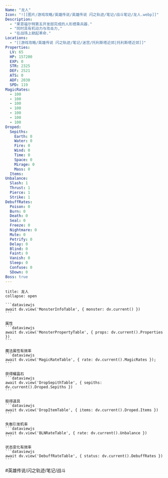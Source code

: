 ```yaml
---
Name: "龙人"
Icon: "![[图片/游戏攻略/英雄传说/英雄传说 闪之轨迹/笔记/战斗笔记/龙人.webp]]"
Description:
  - "莱恩福尔特第五开发部完成的人形搭乘兵器."
  - "同时具有机动力与攻击力,"
  - "在战场上掀起革命."
Locations: 
  - "[[游戏攻略/英雄传说 闪之轨迹/笔记/迷宫/托利斯塔近郊|托利斯塔近郊]]"
Properties:
  LV: 65
  HP: 157200
  EXP: 0
  STR: 2325
  DEF: 2521
  ATS: 0
  ADF: 2030
  SPD: 119
MagicRates:
  - 100
  - 100
  - 100
  - 100
  - 100
  - 100
  - 100
Droped:
  Sepiths:
    Earth: 0
    Water: 0
    Fire: 0
    Wind: 0
    Time: 0
    Space: 0
    Mirage: 0
    Mass: 0
  Items:
Unbalance:
  Slash: 1
  Thrust: 1
  Pierce: 1
  Strike: 1
DebuffRates:
  Poison: 0
  Burn: 0
  Death: 0
  Seal: 0
  Freeze: 0
  Nightmare: 0
  Mute: 0
  Petrify: 0
  Delay: 0
  Blind: 0
  Faint: 0
  Vanish: 0
  Sleep: 0
  Confuse: 0
  SDown: 0
Boss: true
---
```

````ad-battle-boss
title: 龙人
collapse: open

```dataviewjs
await dv.view('MonsterInfoTable', { monster: dv.current() })
```

属性
```dataviewjs
await dv.view('MonsterPropertyTable', { props: dv.current().Properties })
```

魔法属性有效率
```dataviewjs
await dv.view('MagicRateTable', { rate: dv.current().MagicRates });
```

获得耀晶石
```dataviewjs
await dv.view('DropSepithTable', { sepiths: dv.current().Droped.Sepiths })
```

取得道具
```dataviewjs
await dv.view('DropItemTable', { items: dv.current().Droped.Items })
```

失衡引发机率
```dataviewjs
await dv.view('BLNRateTable', { rate: dv.current().Unbalance })
```

状态变化有效率
```dataviewjs
await dv.view('DebuffRateTable', { status: dv.current().DebuffRates })
```
````

#英雄传说/闪之轨迹/笔记/战斗 